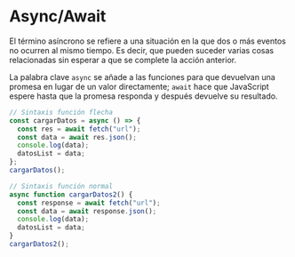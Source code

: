 # Async/Await

El término asíncrono se refiere a una situación en la que dos o más eventos no ocurren al mismo tiempo. Es decir, que pueden suceder varias cosas relacionadas sin esperar a que se complete la acción anterior.

La palabra clave `async` se añade a las funciones para que devuelvan una promesa en lugar de un valor directamente; `await` hace que JavaScript espere hasta que la promesa responda y después devuelve su resultado.

```javascript
// Sintaxis función flecha
const cargarDatos = async () => {
  const res = await fetch("url");
  const data = await res.json();
  console.log(data);
  datosList = data;
};
cargarDatos();

// Sintaxis función normal
async function cargarDatos2() {
  const response = await fetch("url");
  const data = await response.json();
  console.log(data);
  datosList = data;
}
cargarDatos2();
```
